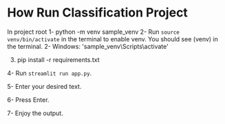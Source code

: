 # How Run Classification Project

In project root
1- python -m venv sample_venv
2- Run `source venv/bin/activate` in the terminal to enable venv. You should see (venv) in the terminal.
2- Windows: 'sample_venv\Scripts\activate'

3. pip install -r requirements.txt

4- Run `streamlit run app.py`.

5- Enter your desired text.

6- Press Enter.

7- Enjoy the output.